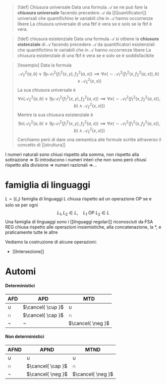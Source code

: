 >[!def] Chiusura universale
>Data una formula $\mathcal{A}$ se ne può fare la **chiusura universale** facendo precedere $\mathcal{A}$ da [[Quantificatori]] universali che quantifichino le variabili che in $\mathcal{A}$ hanno occorrenze libere
>La chiusura universale di una fbf è vera se e solo se la fbf è vera.

>[!def] chiusura esistenziale
>Data una formula $\mathcal{A}$ si ottiene la **chiusura eistenziale** di $\mathcal{A}$ facendo precedere $\mathcal{A}$ da quantificatori esistenziali che quantifichino le variabili che in $\mathcal{A}$ hanno occorrenze libere
>La chiusura esistenziale di una fbf è vera se e solo se è soddisfacibile

>[!esempio]
>Data la formula
>$$ \mathcal{A}_{2}^2(a,b) \lor \exists y \mathcal{A}_{1}^2(f_{1}^2(x,y),f_{2}^2(a,x)) \implies \forall x (\sim \mathcal{A}_{1}^2 (f_{1}^2(x,f_{2}^2(a,x)),b)\land \mathcal{A}_{2}^2(x,x)) $$
>La sua chiusura universale è
>$$ \forall x(\mathcal{A}_{2}^2(a,b) \lor \exists y \mathcal{A}_{1}^2(f_{1}^2(x,y),f_{2}^2(a,x)) \implies \forall x (\sim \mathcal{A}_{1}^2(f_{1}^2(x,f_{2}^2(a,x)),b)\land \mathcal{A}_{2}^2(x,x))) $$
>Mentre la sua chiusura esistenziale è
>$$ \exists x (\mathcal{A}_{2}^2 (a,b) \lor \exists y \mathcal{A}_{1}^2(f_{1}^2(x,y),f_{2}^2(a,x))\implies \forall x(\sim \mathcal{A}_{1}^2(f_{1}^2(x,f_{2}^2(a,x)),b)\land \mathcal{A}_{2}^2(x,x))) $$
>Cerchiamo però di dare una semantica alle formule scritte attraverso il concetto di [[struttura]]  


I numeri naturali sono chiusi rispetto alla somma, non rispetto alla sottrazione => Si introducono i numeri interi che non sono peró chiusi rispetto alla divisione => numeri razionali =>...

# famiglia di linguaggi
$L = \{L_i\}$ famiglia di linguaggi
L chiusa rispetto ad un operazione OP se e solo se per ogni
$$
L_{1},L_{2} \in L,\quad L_{1} \text{ OP } L_{2} \in L
$$
Una famiglia di linguaggi sono i [[linguaggi regolari]] riconosciuti da FSA
REG chiusa rispetto alle operazioni insiemistiche, alla concatenazione, la $*$, e praticamente tutte le altre

Vediamo la costruzione di alcune operazioni:
- [[Intersezione]]


# Automi

#### Deterministici

AFD | APD | MTD 
--- | --- | --- 
 $\cup$ | $\cancel{ \cup }$ | $\cup$ | $\cup$
$\cap$ | $\cancel{ \cap }$ | $\cap$ | $\cancel{ \cap }$
$\neg$ | $\neg$ | $\cancel{ \neg }$ | $\neg$

#### Non deterministici

AFND | APND | MTND
--- | --- | ---
$\cup$ | $\cup$ | $\cup$
$\cap$ | $\cancel{ \cap }$ | $\cap$
$\neg$ | $\cancel{ \neg }$ | $\cancel{ \neg }$


